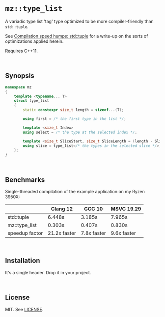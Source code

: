 # `mz::type_list`
A variadic type list 'tag' type optimized to be more compiler-friendly than `std::tuple`.

See [Compilation speed humps: std::tuple](https://marzer.github.io/md_blog_2021_05_31_compilation_speed_humps_std_tuple.html) for a write-up on the sorts of optimizations applied herein.

Requires C++11.

<br>

## Synopsis

```cpp
namespace mz
{
	template <typename... T>
	struct type_list
	{
		static constexpr size_t length = sizeof...(T);

		using first = /* the first type in the list */;

		template <size_t Index>
		using select = /* the type at the selected index */;

		template <size_t SliceStart, size_t SliceLength = (length - SliceStart)>
		using slice = type_list</* the types in the selected slice */>;
	};
}
```

<br>

## Benchmarks
Single-threaded compilation of the example application on my Ryzen 3950X:

|                | Clang 12   | GCC 10     | MSVC 19.29 |
|--------------- |------------|------------|------------|
| std::tuple     | 6.448s       | 3.185s      |  7.965s    |
| mz::type_list  | 0.303s       | 0.407s      |  0.830s    |
| speedup factor | 21.2x faster | 7.8x faster | 9.6x faster |

<br>

## Installation

It's a single header. Drop it in your project.

<br>

## License
MIT. See [LICENSE](LICENSE).
